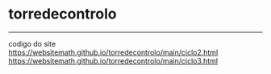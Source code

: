 # torredecontrolo
<hr>

codigo do site https://websitemath.github.io/torredecontrolo/main/ciclo2.html
               https://websitemath.github.io/torredecontrolo/main/ciclo3.html
